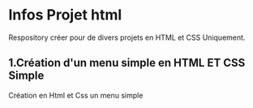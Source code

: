 # Infos Projet html 

Respository créer pour de divers projets en HTML et CSS Uniquement. 

## 1.Création d'un menu simple en HTML ET CSS Simple 

Création en Html et Css un menu simple 
